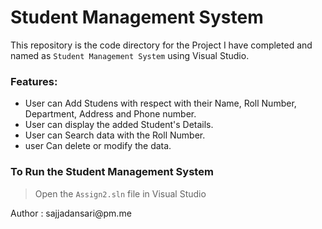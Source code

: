 # Student Management System

This repository is the code directory for the Project I have completed and named as `Student Management System` using Visual Studio.

### Features:
* User can Add Studens with respect with their Name, Roll Number, Department, Address and Phone number.
* User can display the added Student's Details.
* User can Search data with the Roll Number.
* user Can delete or modify the data.

### To Run the Student Management System
> Open the `Assign2.sln` file in Visual Studio



<p> Author : sajjadansari@pm.me </p>
